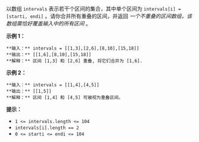 以数组 `intervals` 表示若干个区间的集合，其中单个区间为 `intervals[i] = [starti, endi]`
。请你合并所有重叠的区间，并返回  _一个不重叠的区间数组，该数组需恰好覆盖输入中的所有区间_  。



**示例 1：**

    
    
    **输入：** intervals = [[1,3],[2,6],[8,10],[15,18]]
    **输出：** [[1,6],[8,10],[15,18]]
    **解释：** 区间 [1,3] 和 [2,6] 重叠, 将它们合并为 [1,6].
    

**示例  2：**

    
    
    **输入：** intervals = [[1,4],[4,5]]
    **输出：** [[1,5]]
    **解释：** 区间 [1,4] 和 [4,5] 可被视为重叠区间。



**提示：**

  * `1 <= intervals.length <= 104`
  * `intervals[i].length == 2`
  * `0 <= starti <= endi <= 104`

